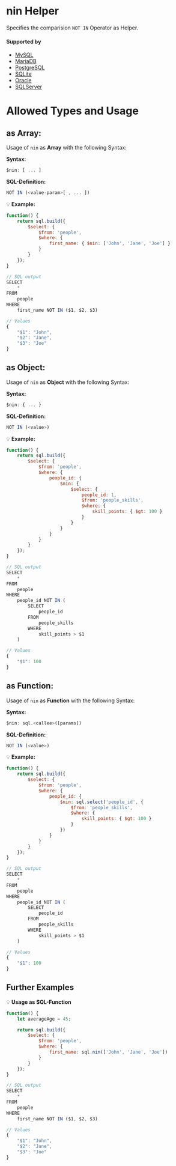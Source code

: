 # nin Helper
Specifies the comparision `NOT IN` Operator as Helper.

#### Supported by
- [MySQL](https://dev.mysql.com/doc/refman/5.7/en/comparison-operators.html#function_not-in)
- [MariaDB](https://mariadb.com/kb/en/library/not-in/)
- [PostgreSQL](https://www.postgresql.org/docs/9.5/static/functions-comparisons.html)
- [SQLite](https://sqlite.org/lang_expr.html#in_op)
- [Oracle](https://docs.oracle.com/html/A95915_01/sqopr.htm#sthref149)
- [SQLServer](https://docs.microsoft.com/en-US/sql/t-sql/language-elements/in-transact-sql)

# Allowed Types and Usage

## as Array:

Usage of `nin` as **Array** with the following Syntax:

**Syntax:**

```javascript
$nin: [ ... ]
```

**SQL-Definition:**
```javascript
NOT IN (<value-param>[ , ... ])
```

:bulb: **Example:**
```javascript
function() {
    return sql.build({
        $select: {
            $from: 'people',
            $where: {
                first_name: { $nin: ['John', 'Jane', 'Joe'] }
            }
        }
    });
}

// SQL output
SELECT
    *
FROM
    people
WHERE
    first_name NOT IN ($1, $2, $3)

// Values
{
    "$1": "John",
    "$2": "Jane",
    "$3": "Joe"
}
```

## as Object:

Usage of `nin` as **Object** with the following Syntax:

**Syntax:**

```javascript
$nin: { ... }
```

**SQL-Definition:**
```javascript
NOT IN (<value>)
```

:bulb: **Example:**
```javascript
function() {
    return sql.build({
        $select: {
            $from: 'people',
            $where: {
                people_id: {
                    $nin: {
                        $select: {
                            people_id: 1,
                            $from: 'people_skills',
                            $where: {
                                skill_points: { $gt: 100 }
                            }
                        }
                    }
                }
            }
        }
    });
}

// SQL output
SELECT
    *
FROM
    people
WHERE
    people_id NOT IN (
        SELECT
            people_id
        FROM
            people_skills
        WHERE
            skill_points > $1
    )

// Values
{
    "$1": 100
}
```

## as Function:

Usage of `nin` as **Function** with the following Syntax:

**Syntax:**

```javascript
$nin: sql.<callee>([params])
```

**SQL-Definition:**
```javascript
NOT IN (<value>)
```

:bulb: **Example:**
```javascript
function() {
    return sql.build({
        $select: {
            $from: 'people',
            $where: {
                people_id: {
                    $nin: sql.select('people_id', {
                        $from: 'people_skills',
                        $where: {
                            skill_points: { $gt: 100 }
                        }
                    })
                }
            }
        }
    });
}

// SQL output
SELECT
    *
FROM
    people
WHERE
    people_id NOT IN (
        SELECT
            people_id
        FROM
            people_skills
        WHERE
            skill_points > $1
    )

// Values
{
    "$1": 100
}
```

## Further Examples

:bulb: **Usage as SQL-Function**
```javascript
function() {
    let averageAge = 45;

    return sql.build({
        $select: {
            $from: 'people',
            $where: {
                first_name: sql.nin(['John', 'Jane', 'Joe'])
            }
        }
    });
}

// SQL output
SELECT
    *
FROM
    people
WHERE
    first_name NOT IN ($1, $2, $3)

// Values
{
    "$1": "John",
    "$2": "Jane",
    "$3": "Joe"
}
```

